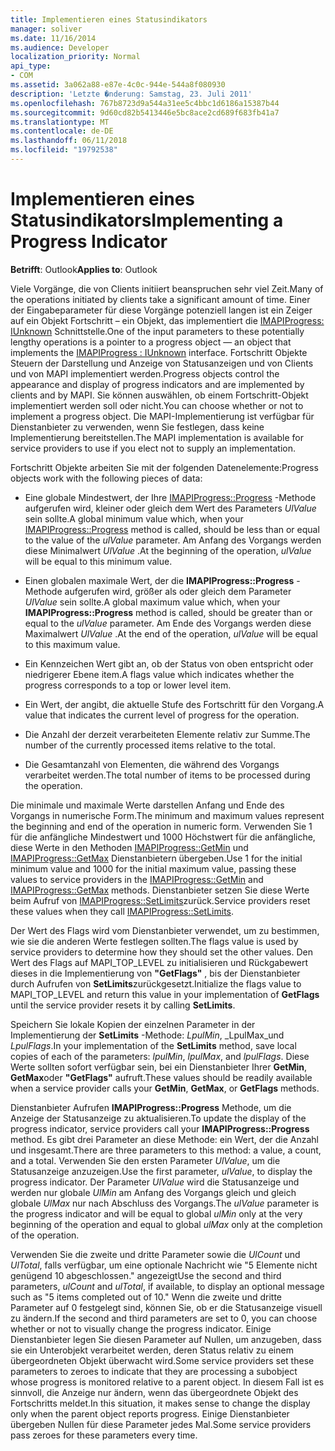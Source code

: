 ```yaml
---
title: Implementieren eines Statusindikators
manager: soliver
ms.date: 11/16/2014
ms.audience: Developer
localization_priority: Normal
api_type:
- COM
ms.assetid: 3a062a88-e87e-4c0c-944e-544a8f080930
description: 'Letzte �nderung: Samstag, 23. Juli 2011'
ms.openlocfilehash: 767b8723d9a544a31ee5c4bbc1d6186a15387b44
ms.sourcegitcommit: 9d60cd82b5413446e5bc8ace2cd689f683fb41a7
ms.translationtype: MT
ms.contentlocale: de-DE
ms.lasthandoff: 06/11/2018
ms.locfileid: "19792538"
---
```

# <a name="implementing-a-progress-indicator"></a><span data-ttu-id="d9903-103">Implementieren eines Statusindikators</span><span class="sxs-lookup"><span data-stu-id="d9903-103">Implementing a Progress Indicator</span></span>

  
  
<span data-ttu-id="d9903-104">**Betrifft**: Outlook</span><span class="sxs-lookup"><span data-stu-id="d9903-104">**Applies to**: Outlook</span></span> 
  
<span data-ttu-id="d9903-105">Viele Vorgänge, die von Clients initiiert beanspruchen sehr viel Zeit.</span><span class="sxs-lookup"><span data-stu-id="d9903-105">Many of the operations initiated by clients take a significant amount of time.</span></span> <span data-ttu-id="d9903-106">Einer der Eingabeparameter für diese Vorgänge potenziell langen ist ein Zeiger auf ein Objekt Fortschritt – ein Objekt, das implementiert die [IMAPIProgress: IUnknown](imapiprogressiunknown.md) Schnittstelle.</span><span class="sxs-lookup"><span data-stu-id="d9903-106">One of the input parameters to these potentially lengthy operations is a pointer to a progress object — an object that implements the [IMAPIProgress : IUnknown](imapiprogressiunknown.md) interface.</span></span> <span data-ttu-id="d9903-107">Fortschritt Objekte Steuern der Darstellung und Anzeige von Statusanzeigen und von Clients und von MAPI implementiert werden.</span><span class="sxs-lookup"><span data-stu-id="d9903-107">Progress objects control the appearance and display of progress indicators and are implemented by clients and by MAPI.</span></span> <span data-ttu-id="d9903-108">Sie können auswählen, ob einem Fortschritt-Objekt implementiert werden soll oder nicht.</span><span class="sxs-lookup"><span data-stu-id="d9903-108">You can choose whether or not to implement a progress object.</span></span> <span data-ttu-id="d9903-109">Die MAPI-Implementierung ist verfügbar für Dienstanbieter zu verwenden, wenn Sie festlegen, dass keine Implementierung bereitstellen.</span><span class="sxs-lookup"><span data-stu-id="d9903-109">The MAPI implementation is available for service providers to use if you elect not to supply an implementation.</span></span> 
  
<span data-ttu-id="d9903-110">Fortschritt Objekte arbeiten Sie mit der folgenden Datenelemente:</span><span class="sxs-lookup"><span data-stu-id="d9903-110">Progress objects work with the following pieces of data:</span></span>
  
- <span data-ttu-id="d9903-111">Eine globale Mindestwert, der Ihre [IMAPIProgress::Progress](imapiprogress-progress.md) -Methode aufgerufen wird, kleiner oder gleich dem Wert des Parameters _UlValue_ sein sollte.</span><span class="sxs-lookup"><span data-stu-id="d9903-111">A global minimum value which, when your [IMAPIProgress::Progress](imapiprogress-progress.md) method is called, should be less than or equal to the value of the  _ulValue_ parameter.</span></span> <span data-ttu-id="d9903-112">Am Anfang des Vorgangs werden diese Minimalwert _UlValue_ .</span><span class="sxs-lookup"><span data-stu-id="d9903-112">At the beginning of the operation,  _ulValue_ will be equal to this minimum value.</span></span> 
    
- <span data-ttu-id="d9903-113">Einen globalen maximale Wert, der die **IMAPIProgress::Progress** -Methode aufgerufen wird, größer als oder gleich dem Parameter _UlValue_ sein sollte.</span><span class="sxs-lookup"><span data-stu-id="d9903-113">A global maximum value which, when your **IMAPIProgress::Progress** method is called, should be greater than or equal to the  _ulValue_ parameter.</span></span> <span data-ttu-id="d9903-114">Am Ende des Vorgangs werden diese Maximalwert _UlValue_ .</span><span class="sxs-lookup"><span data-stu-id="d9903-114">At the end of the operation,  _ulValue_ will be equal to this maximum value.</span></span> 
    
- <span data-ttu-id="d9903-115">Ein Kennzeichen Wert gibt an, ob der Status von oben entspricht oder niedrigerer Ebene item.</span><span class="sxs-lookup"><span data-stu-id="d9903-115">A flags value which indicates whether the progress corresponds to a top or lower level item.</span></span>
    
- <span data-ttu-id="d9903-116">Ein Wert, der angibt, die aktuelle Stufe des Fortschritt für den Vorgang.</span><span class="sxs-lookup"><span data-stu-id="d9903-116">A value that indicates the current level of progress for the operation.</span></span>
    
- <span data-ttu-id="d9903-117">Die Anzahl der derzeit verarbeiteten Elemente relativ zur Summe.</span><span class="sxs-lookup"><span data-stu-id="d9903-117">The number of the currently processed items relative to the total.</span></span>
    
- <span data-ttu-id="d9903-118">Die Gesamtanzahl von Elementen, die während des Vorgangs verarbeitet werden.</span><span class="sxs-lookup"><span data-stu-id="d9903-118">The total number of items to be processed during the operation.</span></span>
    
<span data-ttu-id="d9903-119">Die minimale und maximale Werte darstellen Anfang und Ende des Vorgangs in numerische Form.</span><span class="sxs-lookup"><span data-stu-id="d9903-119">The minimum and maximum values represent the beginning and end of the operation in numeric form.</span></span> <span data-ttu-id="d9903-120">Verwenden Sie 1 für die anfängliche Mindestwert und 1000 Höchstwert für die anfängliche, diese Werte in den Methoden [IMAPIProgress::GetMin](imapiprogress-getmin.md) und [IMAPIProgress::GetMax](imapiprogress-getmax.md) Dienstanbietern übergeben.</span><span class="sxs-lookup"><span data-stu-id="d9903-120">Use 1 for the initial minimum value and 1000 for the initial maximum value, passing these values to service providers in the [IMAPIProgress::GetMin](imapiprogress-getmin.md) and [IMAPIProgress::GetMax](imapiprogress-getmax.md) methods.</span></span> <span data-ttu-id="d9903-121">Dienstanbieter setzen Sie diese Werte beim Aufruf von [IMAPIProgress::SetLimits](imapiprogress-setlimits.md)zurück.</span><span class="sxs-lookup"><span data-stu-id="d9903-121">Service providers reset these values when they call [IMAPIProgress::SetLimits](imapiprogress-setlimits.md).</span></span> 
  
<span data-ttu-id="d9903-122">Der Wert des Flags wird vom Dienstanbieter verwendet, um zu bestimmen, wie sie die anderen Werte festlegen sollten.</span><span class="sxs-lookup"><span data-stu-id="d9903-122">The flags value is used by service providers to determine how they should set the other values.</span></span> <span data-ttu-id="d9903-123">Den Wert des Flags auf MAPI_TOP_LEVEL zu initialisieren und Rückgabewert dieses in die Implementierung von **"GetFlags"** , bis der Dienstanbieter durch Aufrufen von **SetLimits**zurückgesetzt.</span><span class="sxs-lookup"><span data-stu-id="d9903-123">Initialize the flags value to MAPI_TOP_LEVEL and return this value in your implementation of **GetFlags** until the service provider resets it by calling **SetLimits**.</span></span> 
  
<span data-ttu-id="d9903-124">Speichern Sie lokale Kopien der einzelnen Parameter in der Implementierung der **SetLimits** -Methode: _LpulMin_, _LpulMax_und _LpulFlags_.</span><span class="sxs-lookup"><span data-stu-id="d9903-124">In your implementation of the **SetLimits** method, save local copies of each of the parameters:  _lpulMin_,  _lpulMax_, and  _lpulFlags_.</span></span> <span data-ttu-id="d9903-125">Diese Werte sollten sofort verfügbar sein, bei ein Dienstanbieter Ihrer **GetMin**, **GetMax**oder **"GetFlags"** aufruft.</span><span class="sxs-lookup"><span data-stu-id="d9903-125">These values should be readily available when a service provider calls your **GetMin**, **GetMax**, or **GetFlags** methods.</span></span> 
  
<span data-ttu-id="d9903-126">Dienstanbieter Aufrufen **IMAPIProgress::Progress** Methode, um die Anzeige der Statusanzeige zu aktualisieren.</span><span class="sxs-lookup"><span data-stu-id="d9903-126">To update the display of the progress indicator, service providers call your **IMAPIProgress::Progress** method.</span></span> <span data-ttu-id="d9903-127">Es gibt drei Parameter an diese Methode: ein Wert, der die Anzahl und insgesamt.</span><span class="sxs-lookup"><span data-stu-id="d9903-127">There are three parameters to this method: a value, a count, and a total.</span></span> <span data-ttu-id="d9903-128">Verwenden Sie den ersten Parameter _UlValue_, um die Statusanzeige anzuzeigen.</span><span class="sxs-lookup"><span data-stu-id="d9903-128">Use the first parameter,  _ulValue_, to display the progress indicator.</span></span> <span data-ttu-id="d9903-129">Der Parameter _UlValue_ wird die Statusanzeige und werden nur globale _UlMin_ am Anfang des Vorgangs gleich und gleich globale _UlMax_ nur nach Abschluss des Vorgangs.</span><span class="sxs-lookup"><span data-stu-id="d9903-129">The  _ulValue_ parameter is the progress indicator and will be equal to global  _ulMin_ only at the very beginning of the operation and equal to global  _ulMax_ only at the completion of the operation.</span></span> 
  
<span data-ttu-id="d9903-130">Verwenden Sie die zweite und dritte Parameter sowie die _UlCount_ und _UlTotal_, falls verfügbar, um eine optionale Nachricht wie "5 Elemente nicht genügend 10 abgeschlossen." angezeigt</span><span class="sxs-lookup"><span data-stu-id="d9903-130">Use the second and third parameters,  _ulCount_ and  _ulTotal_, if available, to display an optional message such as "5 items completed out of 10."</span></span> <span data-ttu-id="d9903-131">Wenn die zweite und dritte Parameter auf 0 festgelegt sind, können Sie, ob er die Statusanzeige visuell zu ändern.</span><span class="sxs-lookup"><span data-stu-id="d9903-131">If the second and third parameters are set to 0, you can choose whether or not to visually change the progress indicator.</span></span> <span data-ttu-id="d9903-132">Einige Dienstanbieter legen Sie diesen Parameter auf Nullen, um anzugeben, dass sie ein Unterobjekt verarbeitet werden, deren Status relativ zu einem übergeordneten Objekt überwacht wird.</span><span class="sxs-lookup"><span data-stu-id="d9903-132">Some service providers set these parameters to zeroes to indicate that they are processing a subobject whose progress is monitored relative to a parent object.</span></span> <span data-ttu-id="d9903-133">In diesem Fall ist es sinnvoll, die Anzeige nur ändern, wenn das übergeordnete Objekt des Fortschritts meldet.</span><span class="sxs-lookup"><span data-stu-id="d9903-133">In this situation, it makes sense to change the display only when the parent object reports progress.</span></span> <span data-ttu-id="d9903-134">Einige Dienstanbieter übergeben Nullen für diese Parameter jedes Mal.</span><span class="sxs-lookup"><span data-stu-id="d9903-134">Some service providers pass zeroes for these parameters every time.</span></span> 
  

